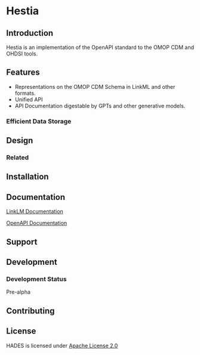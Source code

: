 # Hestia

## Introduction

Hestia is an implementation of the OpenAPI standard to the OMOP CDM and OHDSI tools.

## Features

- Representations on the OMOP CDM Schema in LinkML and other formats.
- Unified API
- API Documentation digestable by GPTs and other generative models.

### Efficient Data Storage

## Design

### Related

## Installation

## Documentation

[LinkLM Documentation](https://linkml.io/linkml/)

[OpenAPI Documentation](https://spec.openapis.org/oas/latest.html)

## Support

## Development
### Development Status
Pre-alpha 

## Contributing

## License
HADES is licensed under [Apache License 2.0](./LICENSE)